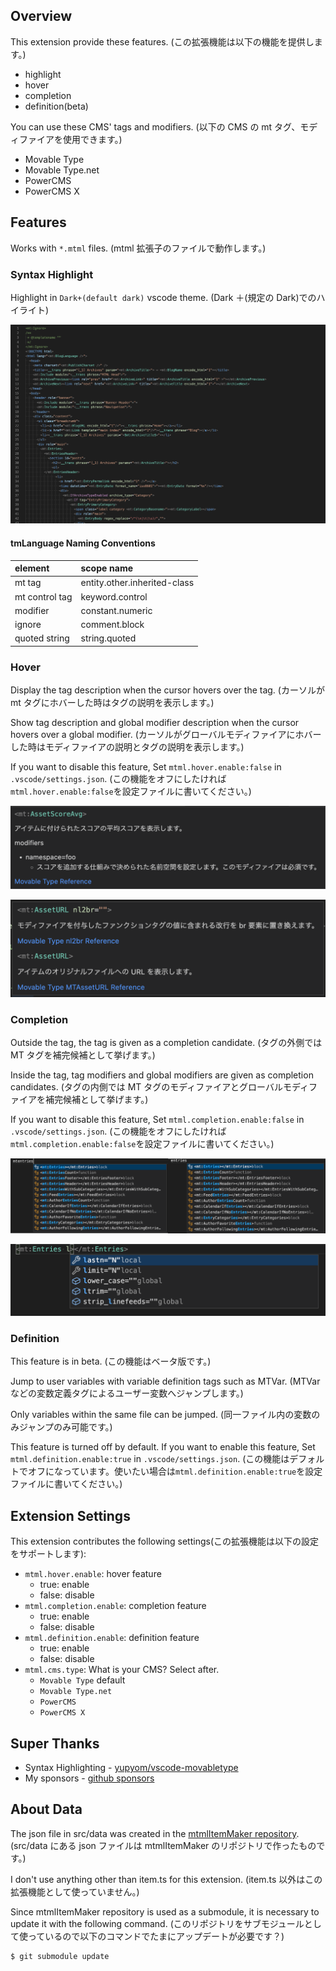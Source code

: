 ## Overview

This extension provide these features. (この拡張機能は以下の機能を提供します。)

- highlight
- hover
- completion
- definition(beta)

You can use these CMS' tags and modifiers. (以下の CMS の mt タグ、モディファイアを使用できます。)

- Movable Type
- Movable Type.net
- PowerCMS
- PowerCMS X

## Features

Works with `*.mtml` files. (mtml 拡張子のファイルで動作します。)

### Syntax Highlight

Highlight in `Dark+(default dark)` vscode theme. (Dark ＋(規定の Dark)でのハイライト)

![highlightImage.png](./images/highlightImage.png "highlightImage.png")

#### tmLanguage Naming Conventions

| element        | scope name                   |
| :------------- | :--------------------------- |
| mt tag         | entity.other.inherited-class |
| mt control tag | keyword.control              |
| modifier       | constant.numeric             |
| ignore         | comment.block                |
| quoted string  | string.quoted                |

### Hover

Display the tag description when the cursor hovers over the tag. (カーソルが mt タグにホバーした時はタグの説明を表示します。)

Show tag description and global modifier description when the cursor hovers over a global modifier. (カーソルがグローバルモディファイアにホバーした時はモディファイアの説明とタグの説明を表示します。)

If you want to disable this feature, Set `mtml.hover.enable:false` in `.vscode/settings.json`. (この機能をオフにしたければ`mtml.hover.enable:false`を設定ファイルに書いてください。)

![hover item for tag](./images/hovarImage_onTag.png)

![hover item for global modifier](./images/hoverImage_onGlobalModifier.png)

### Completion

Outside the tag, the tag is given as a completion candidate. (タグの外側では MT タグを補完候補として挙げます。)

Inside the tag, tag modifiers and global modifiers are given as completion candidates. (タグの内側では MT タグのモディファイアとグローバルモディファイアを補完候補として挙げます。)

If you want to disable this feature, Set `mtml.completion.enable:false` in `.vscode/settings.json`. (この機能をオフにしたければ`mtml.completion.enable:false`を設定ファイルに書いてください。)

![completion item for tag](./images/completionImage_tag.png)

![completion item for global modifier](./images/completionImage_globalModifier.png)

### Definition

This feature is in beta. (この機能はベータ版です。)

Jump to user variables with variable definition tags such as MTVar. (MTVar などの変数定義タグによるユーザー変数へジャンプします。)

Only variables within the same file can be jumped. (同一ファイル内の変数のみジャンプのみ可能です。)

This feature is turned off by default. If you want to enable this feature, Set `mtml.definition.enable:true` in `.vscode/settings.json`. (この機能はデフォルトでオフになっています。使いたい場合は`mtml.definition.enable:true`を設定ファイルに書いてください。)

## Extension Settings

This extension contributes the following settings(この拡張機能は以下の設定をサポートします):

- `mtml.hover.enable`: hover feature
  - true: enable
  - false: disable
- `mtml.completion.enable`: completion feature
  - true: enable
  - false: disable
- `mtml.definition.enable`: definition feature
  - true: enable
  - false: disable
- `mtml.cms.type`: What is your CMS? Select after.
  - `Movable Type` default
  - `Movable Type.net`
  - `PowerCMS`
  - `PowerCMS X`

## Super Thanks

- Syntax Highlighting - [yupyom/vscode-movabletype](https://github.com/yupyom/vscode-movabletype/tree/0.1.0)
- My sponsors - [github sponsors](https://github.com/sponsors/fhiromasa)

## About Data

The json file in src/data was created in the [mtmlItemMaker repository](https://github.com/fhiromasa/mtmlItemMaker). (src/data にある json ファイルは mtmlItemMaker のリポジトリで作ったものです。)

I don't use anything other than item.ts for this extension. (item.ts 以外はこの拡張機能として使っていません。)

Since mtmlItemMaker repository is used as a submodule, it is necessary to update it with the following command. (このリポジトリをサブモジュールとして使っているので以下のコマンドでたまにアップデートが必要です？)

```sh
$ git submodule update
```
